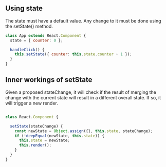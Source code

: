 ## Using state

The state must have a default value. Any change to it must be done using the setState() method.

```js
class App extends React.Component {
  state = { counter: 0 };

  handleClick() {
    this.setState({ counter: this.state.counter + 1 });
  }
}
```

## Inner workings of setState

Given a proposed stateChange, it will check if the result of merging the change with the current state will result in a different overall state. If so, it will trigger a new render.

```js

class React.Component {

  setState(stateChange) {
    const newState = Object.assign({}, this.state, stateChange);
    if (!deepEqual(newState, this.state)) {
      this.state = newState;
      this.render();
    }
  }
}
```
